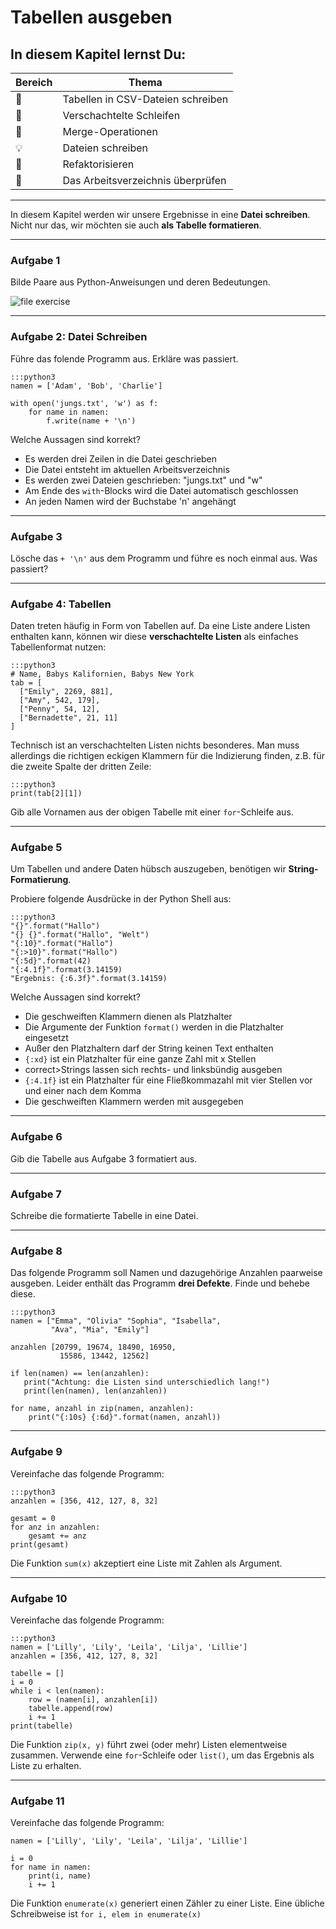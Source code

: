 
# Tabellen ausgeben

## In diesem Kapitel lernst Du:

| Bereich | Thema |
|---------|-------|
| 💼 | Tabellen in CSV-Dateien schreiben |
| 🔀 | Verschachtelte Schleifen |
| 🔀 | Merge-Operationen |
| 💡 | Dateien schreiben |
| 🔧 | Refaktorisieren |
| 🐞 | Das Arbeitsverzeichnis überprüfen |

----

In diesem Kapitel werden wir unsere Ergebnisse in eine **Datei schreiben**.
Nicht nur das, wir möchten sie auch **als Tabelle formatieren**.

----

### Aufgabe 1

Bilde Paare aus Python-Anweisungen und deren Bedeutungen.

![file exercise](../images/files.png)

----

### Aufgabe 2: Datei Schreiben

Führe das folende Programm aus. Erkläre was passiert.

    :::python3
    namen = ['Adam', 'Bob', 'Charlie']

    with open('jungs.txt', 'w') as f:
        for name in namen:
            f.write(name + '\n')

Welche Aussagen sind korrekt?

* Es werden drei Zeilen in die Datei geschrieben
* Die Datei entsteht im aktuellen Arbeitsverzeichnis
* Es werden zwei Dateien geschrieben: "jungs.txt" und "w"
* Am Ende des <code>with</code>-Blocks wird die Datei automatisch geschlossen
* An jeden Namen wird der Buchstabe 'n' angehängt

----

### Aufgabe 3

Lösche das `+ '\n'` aus dem Programm und führe es noch einmal aus. Was passiert?

----

### Aufgabe 4: Tabellen

Daten treten häufig in Form von Tabellen auf. Da eine Liste andere Listen enthalten kann, können wir diese **verschachtelte Listen** als einfaches Tabellenformat nutzen:

    :::python3
    # Name, Babys Kalifornien, Babys New York
    tab = [
      ["Emily", 2269, 881],
      ["Amy", 542, 179],
      ["Penny", 54, 12],
      ["Bernadette", 21, 11]
    ]

Technisch ist an verschachtelten Listen nichts besonderes. Man muss allerdings die richtigen eckigen Klammern für die Indizierung finden, z.B. für die zweite Spalte der dritten Zeile:

    :::python3
    print(tab[2][1])

Gib alle Vornamen aus der obigen Tabelle mit einer `for`-Schleife aus.

----

### Aufgabe 5

Um Tabellen und andere Daten hübsch auszugeben, benötigen wir **String-Formatierung**.

Probiere folgende Ausdrücke in der Python Shell aus:

    :::python3
    "{}".format("Hallo")
    "{} {}".format("Hallo", "Welt")
    "{:10}".format("Hallo")
    "{:>10}".format("Hallo")
    "{:5d}".format(42)
    "{:4.1f}".format(3.14159)
    "Ergebnis: {:6.3f}".format(3.14159)

Welche Aussagen sind korrekt?

* Die geschweiften Klammern dienen als Platzhalter
* Die Argumente der Funktion `format()` werden in die Platzhalter eingesetzt
* Außer den Platzhaltern darf der String keinen Text enthalten
* `{:xd}` ist ein Platzhalter für eine ganze Zahl mit x Stellen
* correct>Strings lassen sich rechts- und linksbündig ausgeben
* `{:4.1f}` ist ein Platzhalter für eine Fließkommazahl mit vier Stellen vor und einer nach dem Komma
* Die geschweiften Klammern werden mit ausgegeben

----

### Aufgabe 6

Gib die Tabelle aus Aufgabe 3 formatiert aus.

----

### Aufgabe 7

Schreibe die formatierte Tabelle in eine Datei.

----

### Aufgabe 8

Das folgende Programm soll Namen und dazugehörige Anzahlen paarweise ausgeben.
Leider enthält das Programm **drei Defekte**. Finde und behebe diese.

    :::python3
    namen = ["Emma", "Olivia" "Sophia", "Isabella",
             "Ava", "Mia", "Emily"]

    anzahlen [20799, 19674, 18490, 16950,
               15586, 13442, 12562]

    if len(namen) == len(anzahlen):
       print("Achtung: die Listen sind unterschiedlich lang!")
       print(len(namen), len(anzahlen))

    for name, anzahl in zip(namen, anzahlen):
        print("{:10s} {:6d}".format(namen, anzahl))

----

### Aufgabe 9

Vereinfache das folgende Programm:

    :::python3
    anzahlen = [356, 412, 127, 8, 32]

    gesamt = 0
    for anz in anzahlen:
        gesamt += anz
    print(gesamt)


Die Funktion `sum(x)` akzeptiert eine Liste mit Zahlen als Argument.

----

### Aufgabe 10

Vereinfache das folgende Programm:

    :::python3
    namen = ['Lilly', 'Lily', 'Leila', 'Lilja', 'Lillie']
    anzahlen = [356, 412, 127, 8, 32]

    tabelle = []
    i = 0
    while i < len(namen):
        row = (namen[i], anzahlen[i])
        tabelle.append(row)
        i += 1
    print(tabelle)


Die Funktion `zip(x, y)` führt zwei (oder mehr) Listen elementweise zusammen. Verwende eine `for`-Schleife oder `list()`, um das Ergebnis als Liste zu erhalten.

----

### Aufgabe 11

Vereinfache das folgende Programm:

    namen = ['Lilly', 'Lily', 'Leila', 'Lilja', 'Lillie']

    i = 0
    for name in namen:
        print(i, name)
        i += 1

Die Funktion `enumerate(x)` generiert einen Zähler zu einer Liste. Eine übliche Schreibweise ist `for i, elem in enumerate(x)`
